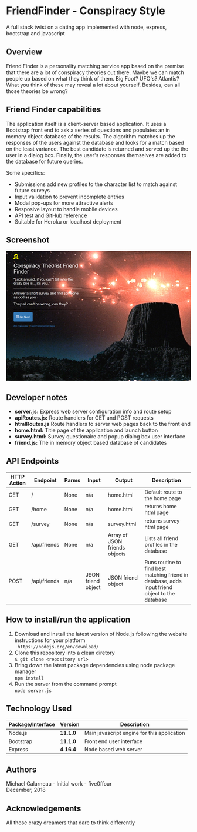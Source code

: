 # FriendFinder - Conspiracy Style
A full stack twist on a dating app implemented with node, express, bootstrap and javascript
  
    
## Overview  
Friend Finder is a personality matching service app based on the premise that there are a lot of conspiracy theories out there. Maybe we can match people up based on what they think of them. Big Foot? UFO's? Atlantis? What you think of these may reveal a lot about yourself.  Besides, can all those theories be wrong?
  
    
## Friend Finder capabilities
The application itself is a client-server based application. It uses a Bootstrap front end to ask a series of questions and populates an in memory object database of the results. The algorithm matches up the responses of the users against the database and looks for a match based on the least variance.  The best candidate is returned and served up the the user in a dialog box. Finally, the user's responses themselves are added to the database for future queries.
  
Some specifics:
- Submissions add new profiles to the character list to match against future surveys
- Input validation to prevent incomplete entries
- Modal pop-ups for more attractive alerts
- Resposive layout to handle mobile devices
- API test and GitHub reference
- Suitable for Heroku or localhost deployment
  
    
## Screenshot
![Screenshot](/app/images/homescreen.png?raw=true "Home Page")
  
    
## Developer notes  
- **server.js:** Express web server configuration info and route setup  
- **apiRoutes.js:** Route handlers for GET and POST requests  
- **htmlRoutes.js** Route handlers to server web pages back to the front end  
- **home.html:** Title page of the application and launch button 
- **survey.html:** Survey questionaire and popup dialog box user interface  
- **friend.js:** The in memory object based database of candidates
  
    
## API Endpoints
  
|HTTP Action | Endpoint |  Parms | Input | Output | Description |
| ---------- | -------- | ------ | ----- | ------ | ----------- |
| GET | / | None | n/a | home.html | Default route to the home page |
| GET | /home | None | n/a | home.html | returns home html page |
| GET | /survey | None | n/a | survey.html | returns survey html page |
| GET | /api/friends | None | n/a | Array of JSON friends objects |  Lists all friend profiles in the database |
| POST | /api/friends | n/a | JSON friend object | JSON friend object | Runs routine to find best matching friend in database,  adds input friend object to the database |
  
  
 ## How to install/run the application  
1. Download and install the latest version of Node.js following the website instructions for your platform  
   ` https://nodejs.org/en/download/`   
2. Clone this repository into a clean diretory  
   `$ git clone <repository url>`   
3. Bring down the latest package dependencies using node package manager  
   `npm install`  
4. Run the server from the command prompt  
   `node server.js`  
    
      
## Technology Used  
    
| Package/Interface | Version     | Description                                                              |
| ----------------- | ----------- | ------------------------------------------------------------------------ |
| Node.js           | __11.1.0__  | Main javascript engine for this application                              |
| Bootstrap         | __11.1.0__  | Front end user interface                                                 |
| Express           | __4.16.4__  | Node based web server                                                    |
  
    
## Authors  
Michael Galarneau - Initial work - five0ffour  
December, 2018  
  
    
## Acknowledgements  
All those crazy dreamers that dare to think differently